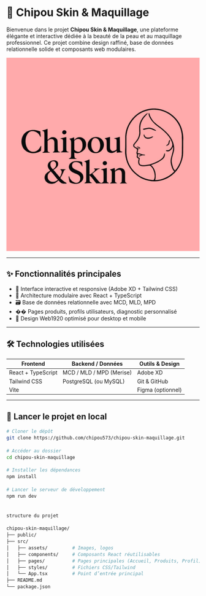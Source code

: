 # 💄 Chipou Skin & Maquillage

Bienvenue dans le projet **Chipou Skin & Maquillage**, une plateforme élégante et interactive dédiée à la beauté de la peau et au maquillage professionnel. Ce projet combine design raffiné, base de données relationnelle solide et composants web modulaires.

![Logo Chipou](./src/assets/logo.png) <!-- Remplace par le bon chemin si nécessaire -->

---

## ✨ Fonctionnalités principales

- 🎨 Interface interactive et responsive (Adobe XD + Tailwind CSS)
- 🧱 Architecture modulaire avec React + TypeScript
- 🗃️ Base de données relationnelle avec MCD, MLD, MPD
- ��️ Pages produits, profils utilisateurs, diagnostic personnalisé
- 📱 Design Web1920 optimisé pour desktop et mobile

---

## 🛠️ Technologies utilisées

| Frontend        | Backend / Données     | Outils & Design        |
|-----------------|------------------------|------------------------|
| React + TypeScript | MCD / MLD / MPD (Merise) | Adobe XD              |
| Tailwind CSS    | PostgreSQL (ou MySQL)  | Git & GitHub           |
| Vite            |                        | Figma (optionnel)      |

---

## 🚀 Lancer le projet en local

```bash
# Cloner le dépôt
git clone https://github.com/chipou573/chipou-skin-maquillage.git

# Accéder au dossier
cd chipou-skin-maquillage

# Installer les dépendances
npm install

# Lancer le serveur de développement
npm run dev


structure du projet

chipou-skin-maquillage/
├── public/
├── src/
│   ├── assets/         # Images, logos
│   ├── components/     # Composants React réutilisables
│   ├── pages/          # Pages principales (Accueil, Produits, Profil)
│   ├── styles/         # Fichiers CSS/Tailwind
│   └── App.tsx         # Point d’entrée principal
├── README.md
└── package.json
